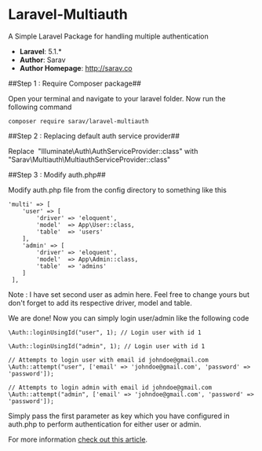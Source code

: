 # Laravel-Multiauth

A Simple Laravel Package for handling multiple authentication

- **Laravel**: 5.1.*
- **Author**: Sarav
- **Author Homepage**: http://sarav.co

##Step 1 : Require Composer package##

Open your terminal and navigate to your laravel folder. Now run the following command

	composer require sarav/laravel-multiauth


##Step 2 : Replacing default auth service provider##


Replace 
	"Illuminate\Auth\AuthServiceProvider::class"
with 
    "Sarav\Multiauth\MultiauthServiceProvider::class"

##Step 3 : Modify auth.php##

Modify auth.php file from the config directory to something like this

	'multi' => [
	    'user' => [
	        'driver' => 'eloquent',
	        'model'  => App\User::class,
	        'table'  => 'users'
	    ],
	    'admin' => [
	        'driver' => 'eloquent',
	        'model'  => App\Admin::class,
	        'table'  => 'admins'
	    ]
	 ],


Note : I have set second user as admin here. Feel free to change yours but don't forget to add its respective driver, model and table.


We are done! Now you can simply login user/admin like the following code

	\Auth::loginUsingId("user", 1); // Login user with id 1

	\Auth::loginUsingId("admin", 1); // Login user with id 1

	// Attempts to login user with email id johndoe@gmail.com 
	\Auth::attempt("user", ['email' => 'johndoe@gmail.com', 'password' => 'password']);

	// Attempts to login admin with email id johndoe@gmail.com
	\Auth::attempt("admin", ['email' => 'johndoe@gmail.com', 'password' => 'password']); 


Simply pass the first parameter as key which you have configured in auth.php to perform authentication for either user or admin.

For more information <a href="http://sarav.co/blog/multiple-authentication-in-laravel-5-1-continued/" target="_blank">check out this article</a>.


